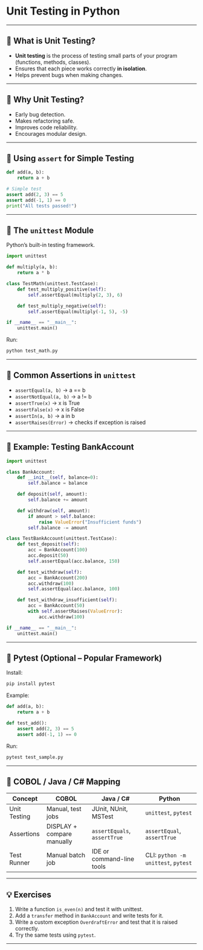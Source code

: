 # Unit Testing in Python

---

## 🔹 What is Unit Testing?
- **Unit testing** is the process of testing small parts of your program (functions, methods, classes).  
- Ensures that each piece works correctly **in isolation**.  
- Helps prevent bugs when making changes.  

---

## 🔹 Why Unit Testing?
- Early bug detection.  
- Makes refactoring safe.  
- Improves code reliability.  
- Encourages modular design.  

---

## 🔹 Using `assert` for Simple Testing
```python
def add(a, b):
    return a + b

# Simple test
assert add(2, 3) == 5
assert add(-1, 1) == 0
print("All tests passed!")
```

---

## 🔹 The `unittest` Module
Python’s built-in testing framework.

```python
import unittest

def multiply(a, b):
    return a * b

class TestMath(unittest.TestCase):
    def test_multiply_positive(self):
        self.assertEqual(multiply(2, 3), 6)

    def test_multiply_negative(self):
        self.assertEqual(multiply(-1, 5), -5)

if __name__ == "__main__":
    unittest.main()
```

Run:
```bash
python test_math.py
```

---

## 🔹 Common Assertions in `unittest`
- `assertEqual(a, b)` → a == b  
- `assertNotEqual(a, b)` → a != b  
- `assertTrue(x)` → x is True  
- `assertFalse(x)` → x is False  
- `assertIn(a, b)` → a in b  
- `assertRaises(Error)` → checks if exception is raised  

---

## 🔹 Example: Testing BankAccount
```python
import unittest

class BankAccount:
    def __init__(self, balance=0):
        self.balance = balance

    def deposit(self, amount):
        self.balance += amount

    def withdraw(self, amount):
        if amount > self.balance:
            raise ValueError("Insufficient funds")
        self.balance -= amount

class TestBankAccount(unittest.TestCase):
    def test_deposit(self):
        acc = BankAccount(100)
        acc.deposit(50)
        self.assertEqual(acc.balance, 150)

    def test_withdraw(self):
        acc = BankAccount(200)
        acc.withdraw(100)
        self.assertEqual(acc.balance, 100)

    def test_withdraw_insufficient(self):
        acc = BankAccount(50)
        with self.assertRaises(ValueError):
            acc.withdraw(100)

if __name__ == "__main__":
    unittest.main()
```

---

## 🔹 Pytest (Optional – Popular Framework)
Install:
```bash
pip install pytest
```

Example:
```python
def add(a, b):
    return a + b

def test_add():
    assert add(2, 3) == 5
    assert add(-1, 1) == 0
```

Run:
```bash
pytest test_sample.py
```

---

## 🔹 COBOL / Java / C# Mapping
| Concept | COBOL | Java / C# | Python |
|---------|-------|-----------|--------|
| Unit Testing | Manual, test jobs | JUnit, NUnit, MSTest | `unittest`, `pytest` |
| Assertions | DISPLAY + compare manually | `assertEquals`, `assertTrue` | `assertEqual`, `assertTrue` |
| Test Runner | Manual batch job | IDE or command-line tools | CLI: `python -m unittest`, `pytest` |

---

## 💡 Exercises
1. Write a function `is_even(n)` and test it with unittest.  
2. Add a `transfer` method in `BankAccount` and write tests for it.  
3. Write a custom exception `OverdraftError` and test that it is raised correctly.  
4. Try the same tests using `pytest`.  

---
